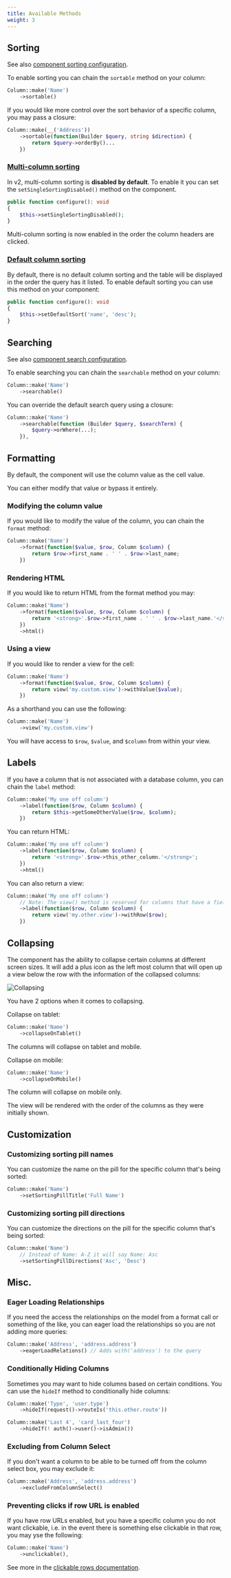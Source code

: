 ```yaml
---
title: Available Methods
weight: 3
---
```


## Sorting

See also [component sorting configuration](../sorting/available-methods).

To enable sorting you can chain the `sortable` method on your column:

```php
Column::make('Name')
    ->sortable()
```

If you would like more control over the sort behavior of a specific column, you may pass a closure:

```php
Column::make(__('Address'))
    ->sortable(function(Builder $query, string $direction) {
        return $query->orderBy()...
    })
```

### [Multi-column sorting](../sorting/available-methods#setsinglesortingstatus)

In v2, multi-column sorting is **disabled by default**. To enable it you can set the `setSingleSortingDisabled()` method on the component.

```php
public function configure(): void
{
    $this->setSingleSortingDisabled();
}
```

Multi-column sorting is now enabled in the order the column headers are clicked.

### [Default column sorting](../sorting/available-methods#setdefaultsort)

By default, there is no default column sorting and the table will be displayed in the order the query has it listed. To enable default sorting you can use this method on your component:

```php
public function configure(): void
{
    $this->setDefaultSort('name', 'desc');
}
```

## Searching

See also [component search configuration](../search/available-methods).

To enable searching you can chain the `searchable` method on your column:

```php
Column::make('Name')
    ->searchable()
```

You can override the default search query using a closure:

```php
Column::make('Name')
    ->searchable(function (Builder $query, $searchTerm) {
        $query->orWhere(...);
    }),
```

## Formatting

By default, the component will use the column value as the cell value.

You can either modify that value or bypass it entirely.

### Modifying the column value

If you would like to modify the value of the column, you can chain the `format` method:

```php
Column::make('Name')
    ->format(function($value, $row, Column $column) {
        return $row->first_name . ' ' . $row->last_name;
    })
```

### Rendering HTML

If you would like to return HTML from the format method you may:

```php
Column::make('Name')
    ->format(function($value, $row, Column $column) {
        return '<strong>'.$row->first_name . ' ' . $row->last_name.'</strong>';
    })
    ->html()
```

### Using a view

If you would like to render a view for the cell:

```php
Column::make('Name')
    ->format(function($value, $row, Column $column) {
        return view('my.custom.view')->withValue($value);
    })
```

As a shorthand you can use the following:

```php
Column::make('Name')
    ->view('my.custom.view')
```

You will have access to `$row`, `$value`, and `$column` from within your view.

## Labels

If you have a column that is not associated with a database column, you can chain the `label` method:

```php
Column::make('My one off column')
    ->label(function($row, Column $column) {
        return $this->getSomeOtherValue($row, $column);
    })
```

You can return HTML:

```php
Column::make('My one off column')
    ->label(function($row, Column $column) {
        return '<strong>'.$row->this_other_column.'</strong>';
    })
    ->html()
```

You can also return a view:

```php
Column::make('My one off column')
    // Note: The view() method is reserved for columns that have a field
    ->label(function($row, Column $column) {
        return view('my.other.view')->withRow($row);
    })
```

## Collapsing

The component has the ability to collapse certain columns at different screen sizes. It will add a plus icon as the left most column that will open up a view below the row with the information of the collapsed columns:

![Collapsing](https://imgur.com/z1rWHzP.png)

You have 2 options when it comes to collapsing.

Collapse on tablet:

```php
Column::make('Name')
    ->collapseOnTablet()
```

The columns will collapse on tablet and mobile.

Collapse on mobile:

```php
Column::make('Name')
    ->collapseOnMobile()
```

The column will collapse on mobile only.

The view will be rendered with the order of the columns as they were initially shown.

## Customization

### Customizing sorting pill names

You can customize the name on the pill for the specific column that's being sorted:

```php
Column::make('Name')
    ->setSortingPillTitle('Full Name')
```

### Customizing sorting pill directions

You can customize the directions on the pill for the specific column that's being sorted:

```php
Column::make('Name')
    // Instead of Name: A-Z it will say Name: Asc
    ->setSortingPillDirections('Asc', 'Desc')
```

## Misc.

### Eager Loading Relationships

If you need the access the relationships on the model from a format call or something of the like, you can eager load the relationships so you are not adding more queries:

```php
Column::make('Address', 'address.address')
    ->eagerLoadRelations() // Adds with('address') to the query
```

### Conditionally Hiding Columns

Sometimes you may want to hide columns based on certain conditions. You can use the `hideIf` method to conditionally hide columns:

```php
Column::make('Type', 'user.type')
    ->hideIf(request()->routeIs('this.other.route'))

Column::make('Last 4', 'card_last_four')
    ->hideIf(! auth()->user()->isAdmin())
```

### Excluding from Column Select

If you don't want a column to be able to be turned off from the column select box, you may exclude it:

```php
Column::make('Address', 'address.address')
    ->excludeFromColumnSelect()
```

### Preventing clicks if row URL is enabled

If you have row URLs enabled, but you have a specific column you do not want clickable, i.e. in the event there is something else clickable in that row, you may yse the following:

```php
Column::make('Name')
    ->unclickable(),
```

See more in the [clickable rows documentation](../rows/clickable-rows).
